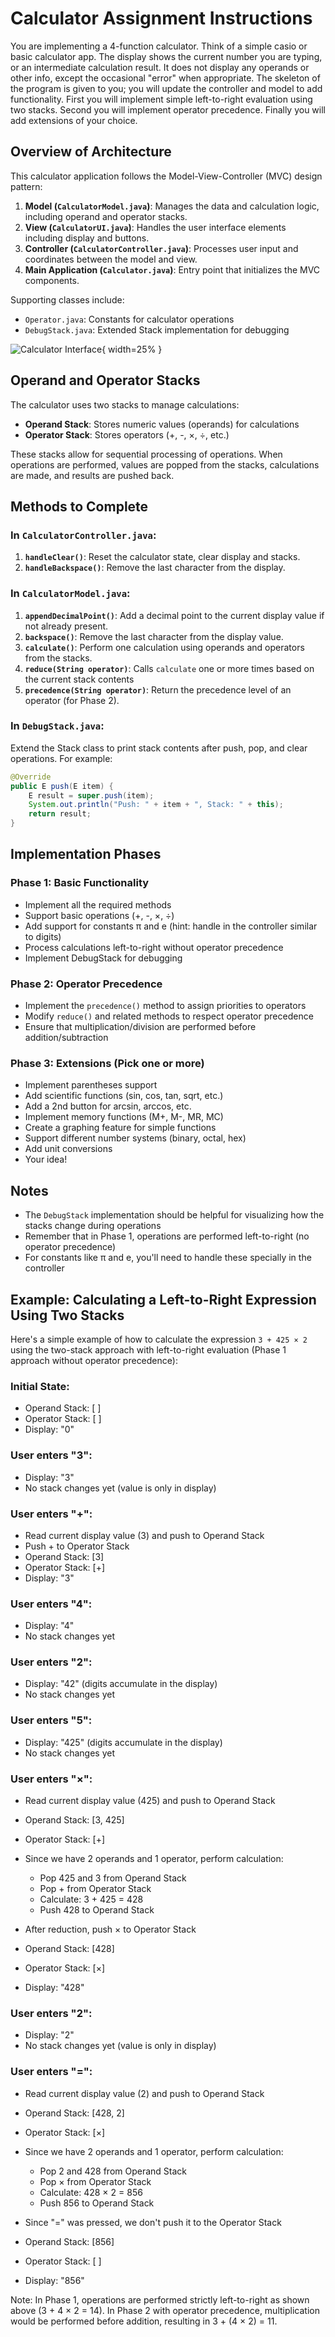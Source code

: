 # Calculator Assignment Instructions

You are implementing a 4-function calculator. Think of a simple casio or basic calculator app. The display shows the current number you are typing, or an intermediate calculation result. It does not display any operands or other info, except the occasional "error" when appropriate. The skeleton of the program is given to you; you will update the controller and model to add functionality. First you will implement simple left-to-right evaluation using two stacks. Second you will implement operator precedence. Finally you will add extensions of your choice.

## Overview of Architecture

This calculator application follows the Model-View-Controller (MVC) design pattern:

1. **Model (`CalculatorModel.java`)**: Manages the data and calculation logic, including operand and operator stacks.
2. **View (`CalculatorUI.java`)**: Handles the user interface elements including display and buttons.
3. **Controller (`CalculatorController.java`)**: Processes user input and coordinates between the model and view.
4. **Main Application (`Calculator.java`)**: Entry point that initializes the MVC components.

Supporting classes include:
- `Operator.java`: Constants for calculator operations
- `DebugStack.java`: Extended Stack implementation for debugging

![Calculator Interface](calculator.png){ width=25% }

## Operand and Operator Stacks

The calculator uses two stacks to manage calculations:
- **Operand Stack**: Stores numeric values (operands) for calculations
- **Operator Stack**: Stores operators (+, -, ×, ÷, etc.)

These stacks allow for sequential processing of operations. When operations are performed, values are popped from the stacks, calculations are made, and results are pushed back.

## Methods to Complete

### In `CalculatorController.java`:

1. **`handleClear()`**: Reset the calculator state, clear display and stacks.
2. **`handleBackspace()`**: Remove the last character from the display.

### In `CalculatorModel.java`:

1. **`appendDecimalPoint()`**: Add a decimal point to the current display value if not already present.
2. **`backspace()`**: Remove the last character from the display value.
3. **`calculate()`**: Perform one calculation using operands and operators from the stacks.
4. **`reduce(String operator)`**: Calls `calculate` one or more times based on the current stack contents
5. **`precedence(String operator)`**: Return the precedence level of an operator (for Phase 2).

### In `DebugStack.java`:

Extend the Stack class to print stack contents after push, pop, and clear operations. For example:
```java
@Override
public E push(E item) {
    E result = super.push(item);
    System.out.println("Push: " + item + ", Stack: " + this);
    return result;
}
```

## Implementation Phases

### Phase 1: Basic Functionality
- Implement all the required methods
- Support basic operations (+, -, ×, ÷)
- Add support for constants π and e (hint: handle in the controller similar to digits)
- Process calculations left-to-right without operator precedence
- Implement DebugStack for debugging

### Phase 2: Operator Precedence
- Implement the `precedence()` method to assign priorities to operators
- Modify `reduce()` and related methods to respect operator precedence
- Ensure that multiplication/division are performed before addition/subtraction

### Phase 3: Extensions (Pick one or more)
- Implement parentheses support
- Add scientific functions (sin, cos, tan, sqrt, etc.)
- Add a 2nd button for arcsin, arccos, etc.
- Implement memory functions (M+, M-, MR, MC)
- Create a graphing feature for simple functions
- Support different number systems (binary, octal, hex)
- Add unit conversions
- Your idea!

## Notes

- The `DebugStack` implementation should be helpful for visualizing how the stacks change during operations
- Remember that in Phase 1, operations are performed left-to-right (no operator precedence)
- For constants like π and e, you'll need to handle these specially in the controller


## Example: Calculating a Left-to-Right Expression Using Two Stacks

Here's a simple example of how to calculate the expression `3 + 425 × 2` using the two-stack approach with left-to-right evaluation (Phase 1 approach without operator precedence):

### Initial State:
- Operand Stack: [ ]
- Operator Stack: [ ]
- Display: "0"

### User enters "3":
- Display: "3"
- No stack changes yet (value is only in display)

### User enters "+":
- Read current display value (3) and push to Operand Stack
- Push + to Operator Stack
- Operand Stack: [3]
- Operator Stack: [+]
- Display: "3"

### User enters "4":
- Display: "4"
- No stack changes yet

### User enters "2":
- Display: "42" (digits accumulate in the display)
- No stack changes yet

### User enters "5":
- Display: "425" (digits accumulate in the display)
- No stack changes yet

### User enters "×":
- Read current display value (425) and push to Operand Stack
- Operand Stack: [3, 425]
- Operator Stack: [+]

- Since we have 2 operands and 1 operator, perform calculation:
  - Pop 425 and 3 from Operand Stack
  - Pop + from Operator Stack
  - Calculate: 3 + 425 = 428
  - Push 428 to Operand Stack
- After reduction, push × to Operator Stack
- Operand Stack: [428]
- Operator Stack: [×]
- Display: "428"

### User enters "2":
- Display: "2"
- No stack changes yet (value is only in display)

### User enters "=":
- Read current display value (2) and push to Operand Stack
- Operand Stack: [428, 2]
- Operator Stack: [×]

- Since we have 2 operands and 1 operator, perform calculation:
  - Pop 2 and 428 from Operand Stack
  - Pop × from Operator Stack
  - Calculate: 428 × 2 = 856
  - Push 856 to Operand Stack
- Since "=" was pressed, we don't push it to the Operator Stack
- Operand Stack: [856]
- Operator Stack: [ ]
- Display: "856"

Note: In Phase 1, operations are performed strictly left-to-right as shown above (3 + 4 × 2 = 14). In Phase 2 with operator precedence, multiplication would be performed before addition, resulting in 3 + (4 × 2) = 11.
